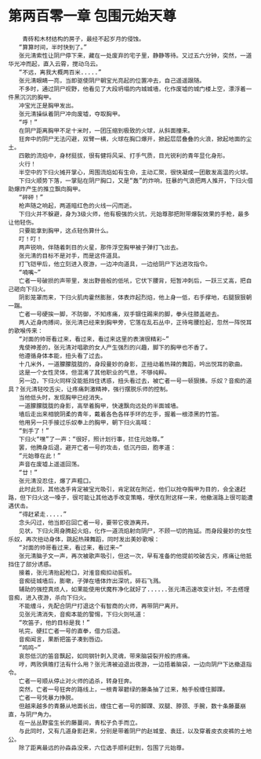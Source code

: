 # 第两百零一章 包围元始天尊
        青砖和木材结构的房子，最经不起岁月的侵蚀。
       “算算时间，半时快到了。”
       张元清索性让阴尸停下来，藏在一处废弃的宅子里，静静等待。又过五六分钟，突然，一道华光冲而起，直入云霄，搅动乌云。
       “不远，离我大概两百米.....”
       张元清眼睛一亮，当即驱使阴尸朝宝光亮起的位置冲去，自己遥遥跟随。
       不多时，通过阴尸视野，他看见了大段坍塌的内城城墙，化作废墟的城门楼上空，漂浮着一件黑沉沉的胸甲。
       冲宝光正是胸甲发出。
       张元清操纵着阴尸冲向废墟，夺取胸甲。
       “呼！”
       在阴尸距离胸甲不足十米时，一团压缩到极致的火球，从斜面撞来。
       狂奔中的阴尸无法闪避，双臂一横，火球在胸口爆开，掀起层层叠叠的火浪，掀起地面的尘土。
       四散的流焰中，身材挺拔，很有健将风采、打手气质，目光锐利的青年显化身形。
       火行！
       半空中的下归火摊开掌心，周围流焰如有生命，主动汇聚，很快凝成一团散发高温的火球。
       下归火顺势下落，一掌贴在阴尸胸口，又是“轰”的炸响，狂暴的气浪把两人推开，下归火借助爆炸产生的推立飘向胸甲。
       “砰砰！”
       枪声随之响起，两道暗红色的火线一闪而逝。
       下归火并不躲避，身为3级火师，他有极强的火抗，元始尊那把附带爆裂效果的手枪，最多让他轻伤。
       只要能拿到胸甲，这点轻伤算什么。
       叮！叮！
       两声锐响，伴随着刺目的火星，那件浮空胸甲被子弹打飞出去。
       张元清的目标不是对手，而是这件道具。
       打飞铠甲后，他立刻进入夜游，一边冲向道具，一边给阴尸下达进攻指令。
       “喃嘴~”
       亡者一号破损的声带里，发出野兽般的低吼，它伏下腰背，短暂冲刺后，一跃三丈高，把自己砸向下归火。
       阴影笼罩而来，下归火肌肉霍然膨胀，体表炸起烈焰，他上身一低，右手撑地，右腿狠狠朝一踹。
       亡者一号硬挨一脚，不防御，不知疼痛，双手锢住踢来的脚，拳头往膝盖砸去。
       两人近身肉搏间，张元清已经来到胸甲旁，它落在乱石丛中，正待弯腰捡起，忽然一阵悦耳的歌喉传来：
       “对面的帅哥看过来，看过来，看过来这里的表演很精彩~”
       鬼使神差的，张元清对唱歌的女人产生强烈的兴趣，脚下的胸甲也不香了。
       他遵循身体本能，扭头看了过去。
       十几米外，一道朦朦胧胧的，身段曼妙的身影，正扭动着热辣的舞蹈，吟出悦耳的歌曲。
       这是一个女性灵体，但混淆了其他职业的气息，不够纯粹。
       另一边，下归火同样没能抵挡住诱惑，扭头看过去，被亡者一号一顿狠揍。乐奴？音痴的道具？张元清轻咬舌尖，让疼痛刺激精神，强行摆脱乐师的控制。
       当他低头时，发现胸甲已经消失。
       一道朦朦胧胧的身影，高举着胸甲，快速飘向远处的半面城墙。
       墙后走出来相貌阴柔的青年，戴着各色各样手环的左手，握着一根漆黑的竹笛。
       他用另一只手接过乐奴奉上的胸甲，朝下归火高喊：
       “到手了！”
       下归火“嘿”了一声：“很好，照计划行事，拦住元始尊。”
       罢，他腾身后退，避开亡者一号的攻击，低沉丹田，胞孝道：
       “元始尊在此！”
       声音在废墟上遥遥回荡。
       “廿！”
       张元清没忍住，爆了声粗口。
       此时此刻，其他选手肯定被宝光吸引，肯定就在附近，他们以抢夺胸甲为目的，会全速赶路，但下归火这一嗓子，很可能让其他选手改变策略，埋伏在附这样一来，他撤湍路上很可能遭遇伏击。
       “得赶紧走.....”
       念头闪过，他当即召回亡者一号，要带它夜游离开。
       见状，下归火周身腾起火焰，化作一道流焰射向阴尸，不顾一切的拖延。而身段曼妙的女性乐奴，再次扭动身体，跳起热辣舞蹈，同时发出美妙歌喉：
       “对面的帅哥看过来，看过来，看过来~”
       张元清脑子文一声，再次被歌声吸引，但这一次，早有准备的他提前咬破舌尖，疼痛让他抵挡住了部分诱惑。
       接着，张元清抬起枪口，对淮音痴扣动扳机。
       音痴徒城墙后，膨嗽，子弹在墙体炸出深坑，碎石飞溅。
       辅助的强控真烦人，如果能使用伏魔杵净化就好了......张元清迅速改变计划，不去搭理音痴，进入夜游，杀向下归火。
       不能缠斗，先配合阴尸打退这个有智商的火师，再带阴尸离开。
       见张元清消失，音痴本能的警惕，下归火则吼道：
       “吹笛子，他的目标是我！”
       吼完，硬扛亡者一号的直拳，借力后退。
       音痴闻言，果断把笛子凑到唇边。
       “鸣鸣~”
       哀怨低沉的笛音飘起，如同钢针刺入灵魂，带来脑袋裂开般的疼痛。
       哼，两败俱赡打法有什么用？张元清被迫退出夜游，一边捂着脑袋，一边向阴尸下达撤退指令。
       亡者一号顺从停止对火师的追杀，转身狂奔。
       突然，亡者一号狂奔的路线上，一根青翠碧绿的藤条抽了过来，触手般缠住脚踝。
       亡者一号凭暴力挣脱。
       但越来越多的青藤从地面长出，缠住亡者一号的脚踝、双腿、脖颈、手腕，数十条藤蔓崩直，与阴尸角力。
       在一丛丛野蛮生长的藤蔓间，青松子负手而立。
       与此同时，又有几道身影赶来，分别是带着阴尸的赵城皇、袁廷，以及穿着皮衣皮裤的土地公。
       除了距离最远的孙淼淼没来，六位选手顺利赶到，包围了元始尊。